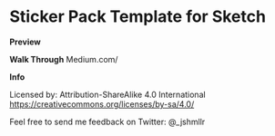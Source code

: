 # Sticker Pack Template for Sketch

<b>Preview</b>


<b>Walk Through</b>
Medium.com/


<b>Info</b>

Licensed by: 
Attribution-ShareAlike 4.0 International
https://creativecommons.org/licenses/by-sa/4.0/

Feel free to send me feedback on Twitter: @_jshmllr
